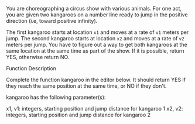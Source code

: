 You are choreographing a circus show with various animals. For one act, you are given two kangaroos on a number line ready to jump in the positive direction (i.e, toward positive infinity).

The first kangaroo starts at location `x1` and moves at a rate of `v1` meters per jump.
The second kangaroo starts at location `x2` and moves at a rate of `v2` meters per jump.
You have to figure out a way to get both kangaroos at the same location at the same time as part of the show. If it is possible, return YES, otherwise return NO.

Function Description

Complete the function kangaroo in the editor below. It should return YES if they reach the same position at the same time, or NO if they don't.

kangaroo has the following parameter(s):

x1, v1: integers, starting position and jump distance for kangaroo 1
x2, v2: integers, starting position and jump distance for kangaroo 2